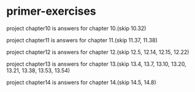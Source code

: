 # primer-exercises
project chapter10 is answers for chapter 10.(skip 10.32)

project chapter11 is answers for chapter 11.(skip 11.37, 11.38)

project chapter12 is answers for chapter 12.(skip 12.5, 12.14, 12.15, 12.22)

project chapter13 is answers for chapter 13.(skip 13.4, 13.7, 13.10, 13.20, 13.21, 13.38, 13.53, 13.54)

project chapter14 is answers for chapter 14.(skip 14.5, 14.8)